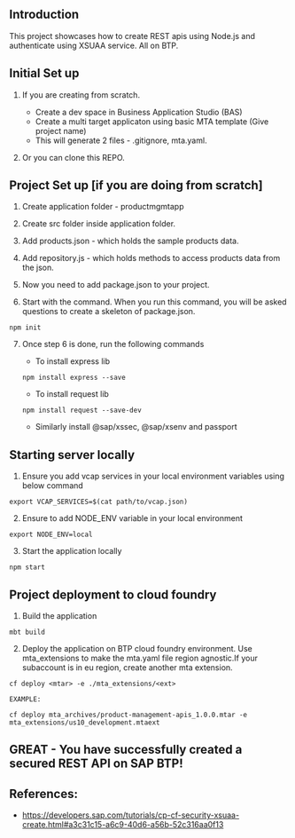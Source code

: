 ## Introduction

This project showcases how to create REST apis using Node.js and authenticate using XSUAA service. All on BTP.

## Initial Set up

1. If you are creating from scratch.
    - Create a dev space in Business Application Studio (BAS)
    - Create a multi target applicaton using basic MTA template (Give project name)
    - This will generate 2 files - .gitignore, mta.yaml.

2. Or you can clone this REPO.

## Project Set up [if you are doing from scratch]

1. Create application folder - productmgmtapp

2. Create src folder inside application folder.

3. Add products.json - which holds the sample products data.

4. Add repository.js - which holds methods to access products data from the json.

5. Now you need to add package.json to your project.

6. Start with the command. When you run this command, you will be asked questions to create a skeleton of package.json.
```
npm init
```
7. Once step 6 is done, run the following commands

    - To install express lib
    ```
    npm install express --save 
    ```
    - To install request lib
    ```
    npm install request --save-dev
    ```
    - Similarly install @sap/xssec, @sap/xsenv and passport

## Starting server locally

1. Ensure you add vcap services in your local environment variables using below command
```
export VCAP_SERVICES=$(cat path/to/vcap.json)
```

2. Ensure to add NODE_ENV variable in your local environment
```
export NODE_ENV=local
```

3. Start the application locally
```
npm start
```

## Project deployment to cloud foundry

1. Build the application
```
mbt build
```

2. Deploy the application on BTP cloud foundry environment. Use mta_extensions to make the mta.yaml file 
region agnostic.If your subaccount is in eu region, create another mta extension.
```
cf deploy <mtar> -e ./mta_extensions/<ext>

EXAMPLE:

cf deploy mta_archives/product-management-apis_1.0.0.mtar -e mta_extensions/us10_development.mtaext
```

## GREAT - You have successfully created a secured REST API on SAP BTP!

## References:
- https://developers.sap.com/tutorials/cp-cf-security-xsuaa-create.html#a3c31c15-a6c9-40d6-a56b-52c316aa0f13